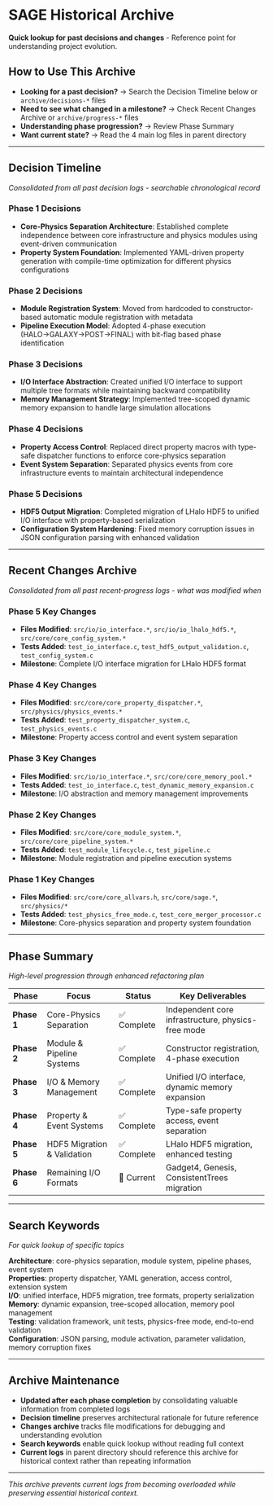 # SAGE Historical Archive

**Quick lookup for past decisions and changes** - Reference point for understanding project evolution.

## How to Use This Archive

- **Looking for a past decision?** → Search the Decision Timeline below or `archive/decisions-*` files
- **Need to see what changed in a milestone?** → Check Recent Changes Archive or `archive/progress-*` files
- **Understanding phase progression?** → Review Phase Summary
- **Want current state?** → Read the 4 main log files in parent directory

---

## Decision Timeline

*Consolidated from all past decision logs - searchable chronological record*

### Phase 1 Decisions
- **Core-Physics Separation Architecture**: Established complete independence between core infrastructure and physics modules using event-driven communication
- **Property System Foundation**: Implemented YAML-driven property generation with compile-time optimization for different physics configurations

### Phase 2 Decisions  
- **Module Registration System**: Moved from hardcoded to constructor-based automatic module registration with metadata
- **Pipeline Execution Model**: Adopted 4-phase execution (HALO→GALAXY→POST→FINAL) with bit-flag based phase identification

### Phase 3 Decisions
- **I/O Interface Abstraction**: Created unified I/O interface to support multiple tree formats while maintaining backward compatibility
- **Memory Management Strategy**: Implemented tree-scoped dynamic memory expansion to handle large simulation allocations

### Phase 4 Decisions
- **Property Access Control**: Replaced direct property macros with type-safe dispatcher functions to enforce core-physics separation
- **Event System Separation**: Separated physics events from core infrastructure events to maintain architectural independence

### Phase 5 Decisions
- **HDF5 Output Migration**: Completed migration of LHalo HDF5 to unified I/O interface with property-based serialization
- **Configuration System Hardening**: Fixed memory corruption issues in JSON configuration parsing with enhanced validation

---

## Recent Changes Archive

*Consolidated from all past recent-progress logs - what was modified when*

### Phase 5 Key Changes
- **Files Modified**: `src/io/io_interface.*`, `src/io/io_lhalo_hdf5.*`, `src/core/core_config_system.*`
- **Tests Added**: `test_io_interface.c`, `test_hdf5_output_validation.c`, `test_config_system.c`
- **Milestone**: Complete I/O interface migration for LHalo HDF5 format

### Phase 4 Key Changes  
- **Files Modified**: `src/core/core_property_dispatcher.*`, `src/physics/physics_events.*`
- **Tests Added**: `test_property_dispatcher_system.c`, `test_physics_events.c`
- **Milestone**: Property access control and event system separation

### Phase 3 Key Changes
- **Files Modified**: `src/io/io_interface.*`, `src/core/core_memory_pool.*`
- **Tests Added**: `test_io_interface.c`, `test_dynamic_memory_expansion.c` 
- **Milestone**: I/O abstraction and memory management improvements

### Phase 2 Key Changes
- **Files Modified**: `src/core/core_module_system.*`, `src/core/core_pipeline_system.*`
- **Tests Added**: `test_module_lifecycle.c`, `test_pipeline.c`
- **Milestone**: Module registration and pipeline execution systems

### Phase 1 Key Changes
- **Files Modified**: `src/core/core_allvars.h`, `src/core/sage.*`, `src/physics/*`
- **Tests Added**: `test_physics_free_mode.c`, `test_core_merger_processor.c`
- **Milestone**: Core-physics separation and property system foundation

---

## Phase Summary

*High-level progression through enhanced refactoring plan*

| Phase | Focus | Status | Key Deliverables |
|-------|--------|--------|------------------|
| **Phase 1** | Core-Physics Separation | ✅ Complete | Independent core infrastructure, physics-free mode |
| **Phase 2** | Module & Pipeline Systems | ✅ Complete | Constructor registration, 4-phase execution |
| **Phase 3** | I/O & Memory Management | ✅ Complete | Unified I/O interface, dynamic memory expansion |
| **Phase 4** | Property & Event Systems | ✅ Complete | Type-safe property access, event separation |
| **Phase 5** | HDF5 Migration & Validation | ✅ Complete | LHalo HDF5 migration, enhanced testing |
| **Phase 6** | Remaining I/O Formats | 🚧 Current | Gadget4, Genesis, ConsistentTrees migration |

---

## Search Keywords

*For quick lookup of specific topics*

**Architecture**: core-physics separation, module system, pipeline phases, event system  
**Properties**: property dispatcher, YAML generation, access control, extension system  
**I/O**: unified interface, HDF5 migration, tree formats, property serialization  
**Memory**: dynamic expansion, tree-scoped allocation, memory pool management  
**Testing**: validation framework, unit tests, physics-free mode, end-to-end validation  
**Configuration**: JSON parsing, module activation, parameter validation, memory corruption fixes  

---

## Archive Maintenance

- **Updated after each phase completion** by consolidating valuable information from completed logs
- **Decision timeline** preserves architectural rationale for future reference  
- **Changes archive** tracks file modifications for debugging and understanding evolution
- **Search keywords** enable quick lookup without reading full context
- **Current logs** in parent directory should reference this archive for historical context rather than repeating information

---

*This archive prevents current logs from becoming overloaded while preserving essential historical context.*